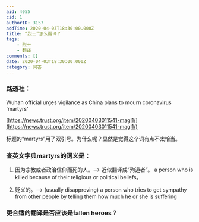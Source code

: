 ```yaml
---
aid: 4055
cid: 1
authorID: 3157
addTime: 2020-04-03T18:30:00.000Z
title: “烈士”怎么翻译？
tags:
    - 烈士
    - 翻译
comments: []
date: 2020-04-03T18:30:00.000Z
category: 问答
---
```


### [](#%E8%B7%AF%E9%80%8F%E7%A4%BE)路透社：

Wuhan official urges vigilance as China plans to mourn coronavirus 'martyrs'

[https://news.trust.org/item/20200403011541-magl1/](https://news.trust.org/item/20200403011541-magl1/)

标题的“martyrs”用了双引号。为什么呢？显然是觉得这个词有点不太恰当。

### [](#%E6%9F%A5%E8%8B%B1%E6%96%87%E5%AD%97%E5%85%B8martyrs%E7%9A%84%E8%AF%8D%E4%B9%89%E6%98%AF)查英文字典martyrs的词义是：

1.  因为宗教或者政治信仰而死的人。——> 近似翻译成“殉道者”。 a person who is killed because of their religious or political beliefs。
    
2.  贬义的。——> (usually disapproving) a person who tries to get sympathy from other people by telling them how much he or she is suffering
    

### [](#%E6%9B%B4%E5%90%88%E9%80%82%E7%9A%84%E7%BF%BB%E8%AF%91%E6%98%AF%E5%90%A6%E5%BA%94%E8%AF%A5%E6%98%AFfallen-heroes)更合适的翻译是否应该是fallen heroes？

